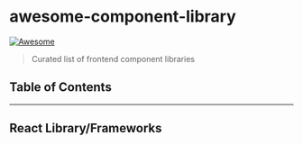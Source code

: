 # awesome-component-library

[![Awesome](https://awesome.re/badge.svg)](https://awesome.re)

> Curated list of frontend component libraries

## Table of Contents

<!-- toc -->

<!-- tocstop -->

---

## React Library/Frameworks
